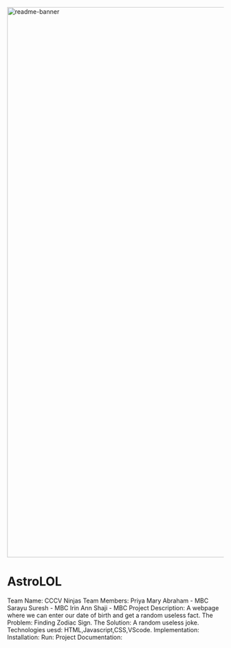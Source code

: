 
<img width="1280" alt="readme-banner" src="[https://github.com/Priyamary2006/CCCV-Ninjas/379690167-35332e92-44cb-425b-9dff-27bcf1023c6c.png](https://raw.githubusercontent.com/Priyamary2006/CCCV-Ninjas/refs/heads/main/379690167-35332e92-44cb-425b-9dff-27bcf1023c6c.png)">


#  AstroLOL
Team Name: CCCV Ninjas
Team Members: Priya Mary Abraham - MBC
              Sarayu Suresh - MBC
              Irin Ann Shaji - MBC
Project Description:
A webpage where we can enter our date of birth and get a random useless fact.
The Problem: Finding Zodiac Sign.
The Solution: A random useless joke.
Technologies uesd: HTML,Javascript,CSS,VScode.
Implementation:
Installation:
Run:
Project Documentation:
